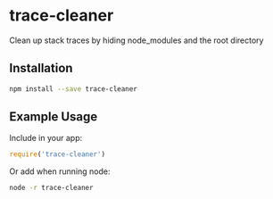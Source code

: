 # trace-cleaner
Clean up stack traces by hiding node_modules and the root directory

## Installation
```bash
npm install --save trace-cleaner
```

## Example Usage
Include in your app:

```javascript
require('trace-cleaner')
```

Or add when running node:

```bash
node -r trace-cleaner
```
